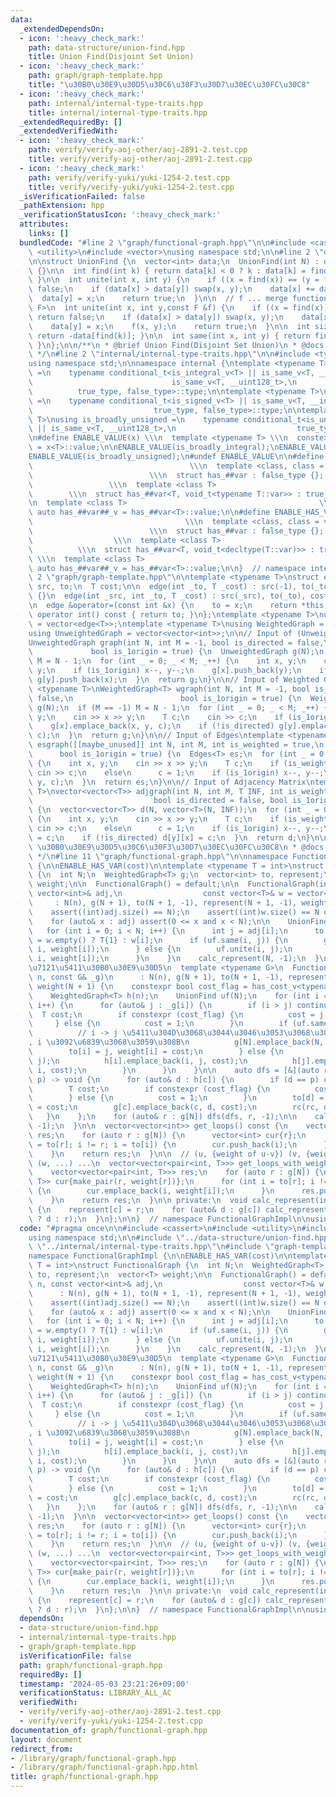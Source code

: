```yaml
---
data:
  _extendedDependsOn:
  - icon: ':heavy_check_mark:'
    path: data-structure/union-find.hpp
    title: Union Find(Disjoint Set Union)
  - icon: ':heavy_check_mark:'
    path: graph/graph-template.hpp
    title: "\u30B0\u30E9\u30D5\u30C6\u30F3\u30D7\u30EC\u30FC\u30C8"
  - icon: ':heavy_check_mark:'
    path: internal/internal-type-traits.hpp
    title: internal/internal-type-traits.hpp
  _extendedRequiredBy: []
  _extendedVerifiedWith:
  - icon: ':heavy_check_mark:'
    path: verify/verify-aoj-other/aoj-2891-2.test.cpp
    title: verify/verify-aoj-other/aoj-2891-2.test.cpp
  - icon: ':heavy_check_mark:'
    path: verify/verify-yuki/yuki-1254-2.test.cpp
    title: verify/verify-yuki/yuki-1254-2.test.cpp
  _isVerificationFailed: false
  _pathExtension: hpp
  _verificationStatusIcon: ':heavy_check_mark:'
  attributes:
    links: []
  bundledCode: "#line 2 \"graph/functional-graph.hpp\"\n\n#include <cassert>\n#include\
    \ <utility>\n#include <vector>\nusing namespace std;\n\n#line 2 \"data-structure/union-find.hpp\"\
    \n\nstruct UnionFind {\n  vector<int> data;\n  UnionFind(int N) : data(N, -1)\
    \ {}\n\n  int find(int k) { return data[k] < 0 ? k : data[k] = find(data[k]);\
    \ }\n\n  int unite(int x, int y) {\n    if ((x = find(x)) == (y = find(y))) return\
    \ false;\n    if (data[x] > data[y]) swap(x, y);\n    data[x] += data[y];\n  \
    \  data[y] = x;\n    return true;\n  }\n\n  // f ... merge function\n  template<typename\
    \ F>\n  int unite(int x, int y,const F &f) {\n    if ((x = find(x)) == (y = find(y)))\
    \ return false;\n    if (data[x] > data[y]) swap(x, y);\n    data[x] += data[y];\n\
    \    data[y] = x;\n    f(x, y);\n    return true;\n  }\n\n  int size(int k) {\
    \ return -data[find(k)]; }\n\n  int same(int x, int y) { return find(x) == find(y);\
    \ }\n};\n\n/**\n * @brief Union Find(Disjoint Set Union)\n * @docs docs/data-structure/union-find.md\n\
    \ */\n#line 2 \"internal/internal-type-traits.hpp\"\n\n#include <type_traits>\n\
    using namespace std;\n\nnamespace internal {\ntemplate <typename T>\nusing is_broadly_integral\
    \ =\n    typename conditional_t<is_integral_v<T> || is_same_v<T, __int128_t> ||\n\
    \                               is_same_v<T, __uint128_t>,\n                 \
    \          true_type, false_type>::type;\n\ntemplate <typename T>\nusing is_broadly_signed\
    \ =\n    typename conditional_t<is_signed_v<T> || is_same_v<T, __int128_t>,\n\
    \                           true_type, false_type>::type;\n\ntemplate <typename\
    \ T>\nusing is_broadly_unsigned =\n    typename conditional_t<is_unsigned_v<T>\
    \ || is_same_v<T, __uint128_t>,\n                           true_type, false_type>::type;\n\
    \n#define ENABLE_VALUE(x) \\\n  template <typename T> \\\n  constexpr bool x##_v\
    \ = x<T>::value;\n\nENABLE_VALUE(is_broadly_integral);\nENABLE_VALUE(is_broadly_signed);\n\
    ENABLE_VALUE(is_broadly_unsigned);\n#undef ENABLE_VALUE\n\n#define ENABLE_HAS_TYPE(var)\
    \                                   \\\n  template <class, class = void>     \
    \                          \\\n  struct has_##var : false_type {};           \
    \                 \\\n  template <class T>                                   \
    \        \\\n  struct has_##var<T, void_t<typename T::var>> : true_type {}; \\\
    \n  template <class T>                                           \\\n  constexpr\
    \ auto has_##var##_v = has_##var<T>::value;\n\n#define ENABLE_HAS_VAR(var)   \
    \                                  \\\n  template <class, class = void>      \
    \                          \\\n  struct has_##var : false_type {};           \
    \                  \\\n  template <class T>                                  \
    \          \\\n  struct has_##var<T, void_t<decltype(T::var)>> : true_type {};\
    \ \\\n  template <class T>                                            \\\n  constexpr\
    \ auto has_##var##_v = has_##var<T>::value;\n\n}  // namespace internal\n#line\
    \ 2 \"graph/graph-template.hpp\"\n\ntemplate <typename T>\nstruct edge {\n  int\
    \ src, to;\n  T cost;\n\n  edge(int _to, T _cost) : src(-1), to(_to), cost(_cost)\
    \ {}\n  edge(int _src, int _to, T _cost) : src(_src), to(_to), cost(_cost) {}\n\
    \n  edge &operator=(const int &x) {\n    to = x;\n    return *this;\n  }\n\n \
    \ operator int() const { return to; }\n};\ntemplate <typename T>\nusing Edges\
    \ = vector<edge<T>>;\ntemplate <typename T>\nusing WeightedGraph = vector<Edges<T>>;\n\
    using UnweightedGraph = vector<vector<int>>;\n\n// Input of (Unweighted) Graph\n\
    UnweightedGraph graph(int N, int M = -1, bool is_directed = false,\n         \
    \             bool is_1origin = true) {\n  UnweightedGraph g(N);\n  if (M == -1)\
    \ M = N - 1;\n  for (int _ = 0; _ < M; _++) {\n    int x, y;\n    cin >> x >>\
    \ y;\n    if (is_1origin) x--, y--;\n    g[x].push_back(y);\n    if (!is_directed)\
    \ g[y].push_back(x);\n  }\n  return g;\n}\n\n// Input of Weighted Graph\ntemplate\
    \ <typename T>\nWeightedGraph<T> wgraph(int N, int M = -1, bool is_directed =\
    \ false,\n                        bool is_1origin = true) {\n  WeightedGraph<T>\
    \ g(N);\n  if (M == -1) M = N - 1;\n  for (int _ = 0; _ < M; _++) {\n    int x,\
    \ y;\n    cin >> x >> y;\n    T c;\n    cin >> c;\n    if (is_1origin) x--, y--;\n\
    \    g[x].emplace_back(x, y, c);\n    if (!is_directed) g[y].emplace_back(y, x,\
    \ c);\n  }\n  return g;\n}\n\n// Input of Edges\ntemplate <typename T>\nEdges<T>\
    \ esgraph([[maybe_unused]] int N, int M, int is_weighted = true,\n           \
    \      bool is_1origin = true) {\n  Edges<T> es;\n  for (int _ = 0; _ < M; _++)\
    \ {\n    int x, y;\n    cin >> x >> y;\n    T c;\n    if (is_weighted)\n     \
    \ cin >> c;\n    else\n      c = 1;\n    if (is_1origin) x--, y--;\n    es.emplace_back(x,\
    \ y, c);\n  }\n  return es;\n}\n\n// Input of Adjacency Matrix\ntemplate <typename\
    \ T>\nvector<vector<T>> adjgraph(int N, int M, T INF, int is_weighted = true,\n\
    \                           bool is_directed = false, bool is_1origin = true)\
    \ {\n  vector<vector<T>> d(N, vector<T>(N, INF));\n  for (int _ = 0; _ < M; _++)\
    \ {\n    int x, y;\n    cin >> x >> y;\n    T c;\n    if (is_weighted)\n     \
    \ cin >> c;\n    else\n      c = 1;\n    if (is_1origin) x--, y--;\n    d[x][y]\
    \ = c;\n    if (!is_directed) d[y][x] = c;\n  }\n  return d;\n}\n\n/**\n * @brief\
    \ \u30B0\u30E9\u30D5\u30C6\u30F3\u30D7\u30EC\u30FC\u30C8\n * @docs docs/graph/graph-template.md\n\
    \ */\n#line 11 \"graph/functional-graph.hpp\"\n\nnamespace FunctionalGraphImpl\
    \ {\n\nENABLE_HAS_VAR(cost)\n\ntemplate <typename T = int>\nstruct FunctionalGraph\
    \ {\n  int N;\n  WeightedGraph<T> g;\n  vector<int> to, represent;\n  vector<T>\
    \ weight;\n\n  FunctionalGraph() = default;\n\n  FunctionalGraph(int n, const\
    \ vector<int>& adj,\n                  const vector<T>& w = vector<int>{})\n \
    \     : N(n), g(N + 1), to(N + 1, -1), represent(N + 1, -1), weight(N + 1) {\n\
    \    assert((int)adj.size() == N);\n    assert((int)w.size() == N or w.empty());\n\
    \    for (auto& x : adj) assert(0 <= x and x < N);\n\n    UnionFind uf(N);\n \
    \   for (int i = 0; i < N; i++) {\n      int j = adj[i];\n      to[i] = j, weight[i]\
    \ = w.empty() ? T{1} : w[i];\n      if (uf.same(i, j)) {\n        g[N].emplace_back(N,\
    \ i, weight[i]);\n      } else {\n        uf.unite(i, j);\n        g[j].emplace_back(j,\
    \ i, weight[i]);\n      }\n    }\n    calc_represent(N, -1);\n  }\n\n  // _g \u306F\
    \u7121\u5411\u30B0\u30E9\u30D5\n  template <typename G>\n  FunctionalGraph(int\
    \ n, const G& _g)\n      : N(n), g(N + 1), to(N + 1, -1), represent(N + 1, -1),\
    \ weight(N + 1) {\n    constexpr bool cost_flag = has_cost_v<typename G::value_type::value_type>;\n\
    \    WeightedGraph<T> h(n);\n    UnionFind uf(N);\n    for (int i = 0; i < N;\
    \ i++) {\n      for (auto& j : _g[i]) {\n        if (i > j) continue;\n      \
    \  T cost;\n        if constexpr (cost_flag) {\n          cost = j.cost;\n   \
    \     } else {\n          cost = 1;\n        }\n        if (uf.same(i, j)) {\n\
    \          // i -> j \u5411\u304D\u3068\u3044\u3046\u3053\u3068\u306B\u3057\u3066\
    , i \u3092\u6839\u3068\u3059\u308B\n          g[N].emplace_back(N, i, 0);\n  \
    \        to[i] = j, weight[i] = cost;\n        } else {\n          uf.unite(i,\
    \ j);\n          h[i].emplace_back(i, j, cost);\n          h[j].emplace_back(j,\
    \ i, cost);\n        }\n      }\n    }\n\n    auto dfs = [&](auto rc, int c, int\
    \ p) -> void {\n      for (auto& d : h[c]) {\n        if (d == p) continue;\n\
    \        T cost;\n        if constexpr (cost_flag) {\n          cost = d.cost;\n\
    \        } else {\n          cost = 1;\n        }\n        to[d] = c, weight[d]\
    \ = cost;\n        g[c].emplace_back(c, d, cost);\n        rc(rc, d, c);\n   \
    \   }\n    };\n    for (auto& r : g[N]) dfs(dfs, r, -1);\n\n    calc_represent(N,\
    \ -1);\n  }\n\n  vector<vector<int>> get_loops() const {\n    vector<vector<int>>\
    \ res;\n    for (auto r : g[N]) {\n      vector<int> cur{r};\n      for (int i\
    \ = to[r]; i != r; i = to[i]) {\n        cur.push_back(i);\n      }\n      res.push_back(cur);\n\
    \    }\n    return res;\n  }\n\n  // (u, {weight of u-v}) (v, {weight of v-w}),\
    \ (w, ...) ...\n  vector<vector<pair<int, T>>> get_loops_with_weight() const {\n\
    \    vector<vector<pair<int, T>>> res;\n    for (auto r : g[N]) {\n      vector<pair<int,\
    \ T>> cur{make_pair(r, weight[r])};\n      for (int i = to[r]; i != r; i = to[i])\
    \ {\n        cur.emplace_back(i, weight[i]);\n      }\n      res.push_back(cur);\n\
    \    }\n    return res;\n  }\n\n private:\n  void calc_represent(int c, int r)\
    \ {\n    represent[c] = r;\n    for (auto& d : g[c]) calc_represent(d, r == -1\
    \ ? d : r);\n  }\n};\n\n}  // namespace FunctionalGraphImpl\n\nusing FunctionalGraphImpl::FunctionalGraph;\n"
  code: "#pragma once\n\n#include <cassert>\n#include <utility>\n#include <vector>\n\
    using namespace std;\n\n#include \"../data-structure/union-find.hpp\"\n#include\
    \ \"../internal/internal-type-traits.hpp\"\n#include \"graph-template.hpp\"\n\n\
    namespace FunctionalGraphImpl {\n\nENABLE_HAS_VAR(cost)\n\ntemplate <typename\
    \ T = int>\nstruct FunctionalGraph {\n  int N;\n  WeightedGraph<T> g;\n  vector<int>\
    \ to, represent;\n  vector<T> weight;\n\n  FunctionalGraph() = default;\n\n  FunctionalGraph(int\
    \ n, const vector<int>& adj,\n                  const vector<T>& w = vector<int>{})\n\
    \      : N(n), g(N + 1), to(N + 1, -1), represent(N + 1, -1), weight(N + 1) {\n\
    \    assert((int)adj.size() == N);\n    assert((int)w.size() == N or w.empty());\n\
    \    for (auto& x : adj) assert(0 <= x and x < N);\n\n    UnionFind uf(N);\n \
    \   for (int i = 0; i < N; i++) {\n      int j = adj[i];\n      to[i] = j, weight[i]\
    \ = w.empty() ? T{1} : w[i];\n      if (uf.same(i, j)) {\n        g[N].emplace_back(N,\
    \ i, weight[i]);\n      } else {\n        uf.unite(i, j);\n        g[j].emplace_back(j,\
    \ i, weight[i]);\n      }\n    }\n    calc_represent(N, -1);\n  }\n\n  // _g \u306F\
    \u7121\u5411\u30B0\u30E9\u30D5\n  template <typename G>\n  FunctionalGraph(int\
    \ n, const G& _g)\n      : N(n), g(N + 1), to(N + 1, -1), represent(N + 1, -1),\
    \ weight(N + 1) {\n    constexpr bool cost_flag = has_cost_v<typename G::value_type::value_type>;\n\
    \    WeightedGraph<T> h(n);\n    UnionFind uf(N);\n    for (int i = 0; i < N;\
    \ i++) {\n      for (auto& j : _g[i]) {\n        if (i > j) continue;\n      \
    \  T cost;\n        if constexpr (cost_flag) {\n          cost = j.cost;\n   \
    \     } else {\n          cost = 1;\n        }\n        if (uf.same(i, j)) {\n\
    \          // i -> j \u5411\u304D\u3068\u3044\u3046\u3053\u3068\u306B\u3057\u3066\
    , i \u3092\u6839\u3068\u3059\u308B\n          g[N].emplace_back(N, i, 0);\n  \
    \        to[i] = j, weight[i] = cost;\n        } else {\n          uf.unite(i,\
    \ j);\n          h[i].emplace_back(i, j, cost);\n          h[j].emplace_back(j,\
    \ i, cost);\n        }\n      }\n    }\n\n    auto dfs = [&](auto rc, int c, int\
    \ p) -> void {\n      for (auto& d : h[c]) {\n        if (d == p) continue;\n\
    \        T cost;\n        if constexpr (cost_flag) {\n          cost = d.cost;\n\
    \        } else {\n          cost = 1;\n        }\n        to[d] = c, weight[d]\
    \ = cost;\n        g[c].emplace_back(c, d, cost);\n        rc(rc, d, c);\n   \
    \   }\n    };\n    for (auto& r : g[N]) dfs(dfs, r, -1);\n\n    calc_represent(N,\
    \ -1);\n  }\n\n  vector<vector<int>> get_loops() const {\n    vector<vector<int>>\
    \ res;\n    for (auto r : g[N]) {\n      vector<int> cur{r};\n      for (int i\
    \ = to[r]; i != r; i = to[i]) {\n        cur.push_back(i);\n      }\n      res.push_back(cur);\n\
    \    }\n    return res;\n  }\n\n  // (u, {weight of u-v}) (v, {weight of v-w}),\
    \ (w, ...) ...\n  vector<vector<pair<int, T>>> get_loops_with_weight() const {\n\
    \    vector<vector<pair<int, T>>> res;\n    for (auto r : g[N]) {\n      vector<pair<int,\
    \ T>> cur{make_pair(r, weight[r])};\n      for (int i = to[r]; i != r; i = to[i])\
    \ {\n        cur.emplace_back(i, weight[i]);\n      }\n      res.push_back(cur);\n\
    \    }\n    return res;\n  }\n\n private:\n  void calc_represent(int c, int r)\
    \ {\n    represent[c] = r;\n    for (auto& d : g[c]) calc_represent(d, r == -1\
    \ ? d : r);\n  }\n};\n\n}  // namespace FunctionalGraphImpl\n\nusing FunctionalGraphImpl::FunctionalGraph;\n"
  dependsOn:
  - data-structure/union-find.hpp
  - internal/internal-type-traits.hpp
  - graph/graph-template.hpp
  isVerificationFile: false
  path: graph/functional-graph.hpp
  requiredBy: []
  timestamp: '2024-05-03 23:21:26+09:00'
  verificationStatus: LIBRARY_ALL_AC
  verifiedWith:
  - verify/verify-aoj-other/aoj-2891-2.test.cpp
  - verify/verify-yuki/yuki-1254-2.test.cpp
documentation_of: graph/functional-graph.hpp
layout: document
redirect_from:
- /library/graph/functional-graph.hpp
- /library/graph/functional-graph.hpp.html
title: graph/functional-graph.hpp
---
```

